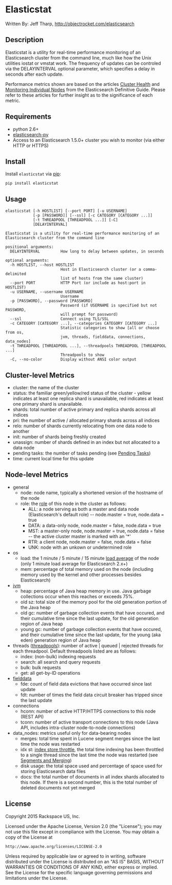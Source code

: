# Elasticstat

Written By: Jeff Tharp, http://objectrocket.com/elasticsearch

## Description
Elasticstat is a utility for real-time performance monitoring of an Elasticsearch cluster from the command line,
much like how the Unix utilities iostat or vmstat work.  The frequency of updates can be controled via the DELAYINTERVAL
 optional parameter, which specifies a delay in seconds after each update.

Performance metrics shown are based on the articles 
[Cluster Health](https://www.elastic.co/guide/en/elasticsearch/guide/current/_cluster_health.html) and 
[Monitoring Individual Nodes](https://www.elastic.co/guide/en/elasticsearch/guide/current/_monitoring_individual_nodes.html)
from the Elasticsearch Definitive Guide.  Please refer to these articles for further insight as to the significance of each
metric.

## Requirements

- python 2.6+
- [elasticsearch-py](http://elasticsearch-py.rtfd.org/)
- Access to an Elasticsearch 1.5.0+ cluster you wish to monitor (via either HTTP or HTTPS)

## Install

Install `elasticstat` via [pip](https://pypi.python.org/pypi/elasticstat):

```
pip install elasticstat
```

## Usage

```
elasticstat [-h HOSTLIST] [--port PORT] [-u USERNAME]
			[-p [PASSWORD]] [--ssl] [-c CATEGORY [CATEGORY ...]]
			[-t THREADPOOL [THREADPOOL ...]] [-C]
            [DELAYINTERVAL]

Elasticstat is a utility for real-time performance monitoring of an Elasticsearch cluster from the command line

positional arguments:
  DELAYINTERVAL         How long to delay between updates, in seconds

optional arguments:
  -h HOSTLIST, --host HOSTLIST
                        Host in Elasticsearch cluster (or a comma-delimited
                        list of hosts from the same cluster)
  --port PORT           HTTP Port (or include as host:port in HOSTLIST)
  -u USERNAME, --username USERNAME
                        Username
  -p [PASSWORD], --password [PASSWORD]
                        Password (if USERNAME is specified but not PASSWORD,
                        will prompt for password)
  --ssl                 Connect using TLS/SSL
  -c CATEGORY [CATEGORY ...], --categories CATEGORY [CATEGORY ...]
                        Statistic categories to show [all or choose from os,
                        jvm, threads, fielddata, connections, data_nodes]
  -t THREADPOOL [THREADPOOL ...], --threadpools THREADPOOL [THREADPOOL ...]
                        Threadpools to show
  -C, --no-color        Display without ANSI color output
```

## Cluster-level Metrics

- cluster: the name of the cluster
- status: the familiar green/yellow/red status of the cluster - yellow indicates at least one replica shard is unavailable, red indicates at least one primary shard is unavailable.
- shards: total number of active primary and replica shards across all indices
- pri: the number of active / allocated primary shards across all indices
- relo: number of shards currently relocating from one data node to another
- init: number of shards being freshly created
- unassign: number of shards defined in an index but not allocated to a data node
- pending tasks: the number of tasks pending (see [Pending Tasks](https://www.elastic.co/guide/en/elasticsearch/guide/current/_pending_tasks.html))
- time: current local time for this update

## Node-level Metrics

- general
  - node: node name, typically a shortened version of the hostname of the node
  - role: the [role](https://www.elastic.co/guide/en/elasticsearch/reference/current/modules-node.html) of this node in the cluster as follows:
    - ALL: a node serving as both a master and data node (Elasticsearch's default role) -- node.master = true, node.data = true
    - DATA: a data-only node, node.master = false, node.data = true
    - MST: a master-only node, node.master = true, node.data = false -- the active cluster master is marked with an '*'
    - RTR: a client node, node.master = false, node.data = false
    - UNK: node with an unkown or undetermined role
- os
  - load: the 1 minute / 5 minute / 15 minute [load average](http://blog.scoutapp.com/articles/2009/07/31/understanding-load-averages) of the node (only 1 minute load average for Elasticsearch 2.x+)
  - mem: percentage of total memory used on the node (including memory used by the kernel and other processes besides Elasticsearch)
- [jvm](https://www.elastic.co/guide/en/elasticsearch/guide/current/_monitoring_individual_nodes.html#_jvm_section)
  - heap: percentage of Java heap memory in use.  Java garbage collections occur when this reaches or exceeds 75%.
  - old sz: total size of the memory pool for the old generation portion of the Java heap
  - old gc: number of garbage collection events that have occured, and their cumulative time since the last update, for the old generation region of Java heap
  - young gc: number of garbage collection events that have occured, and their cumulative time since the last update, for the young (aka eden) generation region of Java heap
- threads ([threadpools](https://www.elastic.co/guide/en/elasticsearch/reference/current/modules-threadpool.html)): number of active | queued | rejected threads for each threadpool.  Default threadpools listed are as follows:
  - index: (non-bulk) indexing requests
  - search: all search and query requests
  - bulk: bulk requests
  - get: all get-by-ID operations
- [fielddata](https://www.elastic.co/guide/en/elasticsearch/guide/current/_limiting_memory_usage.html#fielddata-size)
  - fde: count of field data evictions that have occurred since last update
  - fdt: number of times the field data circuit breaker has tripped since the last update
- connections
  - hconn: number of active HTTP/HTTPS connections to this node (REST API)
  - tconn: number of active transport connections to this node (Java API, includes intra-cluster node-to-node connections)
- data_nodes: metrics useful only for data-bearing nodes
  - merges: total time spent in Lucene segment merges since the last time the node was restarted
  - idx st: [index store throttle](https://www.elastic.co/guide/en/elasticsearch/reference/current/index-modules-store.html#store-throttling), the total time indexing has been throttled to a single thread since the last time the node was restarted (see [Segments and Merging](https://www.elastic.co/guide/en/elasticsearch/guide/current/indexing-performance.html#segments-and-merging))
  - disk usage: the total space used and percentage of space used for storing Elasticsearch data files
  - docs: the total number of documents in all index shards allocated to this node.  If there is a second number, this is the total number of deleted documents not yet merged

## License

Copyright 2015 Rackspace US, Inc.

Licensed under the Apache License, Version 2.0 (the "License");
you may not use this file except in compliance with the License.
You may obtain a copy of the License at

    http://www.apache.org/licenses/LICENSE-2.0

Unless required by applicable law or agreed to in writing, software
distributed under the License is distributed on an "AS IS" BASIS,
WITHOUT WARRANTIES OR CONDITIONS OF ANY KIND, either express or implied.
See the License for the specific language governing permissions and
limitations under the License.